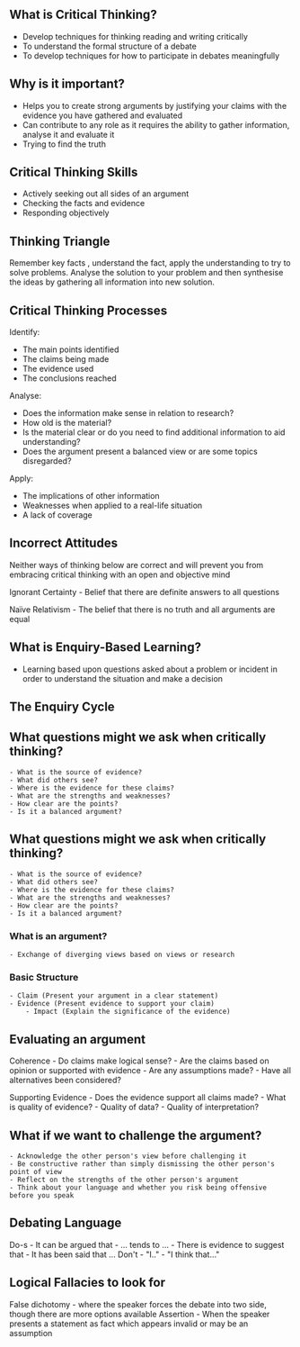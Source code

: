 ## What is Critical Thinking?
- Develop techniques for thinking reading and writing critically
- To understand the formal structure of a debate
- To develop techniques for how to participate in debates meaningfully


## Why is it important?
- Helps you to create strong arguments by justifying your claims with the evidence you have gathered and evaluated
- Can contribute to any role as it requires the ability to gather information, analyse it and evaluate it
- Trying to find the truth

## Critical Thinking Skills
- Actively seeking out all sides of an argument
- Checking the facts and evidence
- Responding objectively

## Thinking Triangle
Remember key facts , understand the fact, apply the understanding to try to solve problems. Analyse the solution to your problem and then synthesise the ideas by gathering all information into new solution.





## Critical Thinking Processes

Identify:
- The main points identified
- The claims being made
- The evidence used
- The conclusions reached

Analyse:
- Does the information make sense in relation to research?
- How old is the material?
- Is the material clear or do you need to find additional information to aid understanding?
- Does the argument present a balanced view or are some topics disregarded?

Apply:
- The implications of other information
- Weaknesses when applied to a real-life situation
- A lack of coverage

## Incorrect Attitudes
Neither ways of thinking below are correct and will prevent you from embracing critical thinking with an open and objective mind

Ignorant Certainty
	- Belief that there are definite answers to all questions

Naïve Relativism
	- The belief that there is no truth and all arguments are equal



## What is Enquiry-Based Learning?
- Learning based upon questions asked about a problem or incident in order to understand the situation and make a decision


## The Enquiry Cycle


## What questions might we ask when critically thinking?
	- What is the source of evidence?
	- What did others see?
	- Where is the evidence for these claims?
	- What are the strengths and weaknesses?
	- How clear are the points?
	- Is it a balanced argument?

## What questions might we ask when critically thinking?
	- What is the source of evidence?
	- What did others see?
	- Where is the evidence for these claims?
	- What are the strengths and weaknesses?
	- How clear are the points?
	- Is it a balanced argument?

### What is an argument?
	- Exchange of diverging views based on views or research

### Basic Structure
	- Claim (Present your argument in a clear statement)
	- Evidence (Present evidence to support your claim)
        - Impact (Explain the significance of the evidence)
## Evaluating an argument

Coherence
	- Do claims make logical sense?
	- Are the claims based on opinion or supported with evidence
	- Are any assumptions made?
	- Have all alternatives been considered?

Supporting Evidence
	- Does the evidence support all claims made?
	- What is quality of evidence?
	- Quality of data?
	- Quality of interpretation?

## What if we want to challenge the argument?
	- Acknowledge the other person's view before challenging it
	- Be constructive rather than simply dismissing the other person's point of view
	- Reflect on the strengths of the other person's argument
	- Think about your language and whether you risk being offensive before you speak

## Debating Language
Do-s
	- It can be argued that
	- … tends to …
	- There is evidence to suggest that
	- It has been said that …
Don't
	- "I.."
	- "I think that…"


 ## Logical Fallacies to look for
False dichotomy - where the speaker forces the debate into two side, though there are more options available
Assertion - When the speaker presents a statement as fact which appears invalid or may be an assumption
